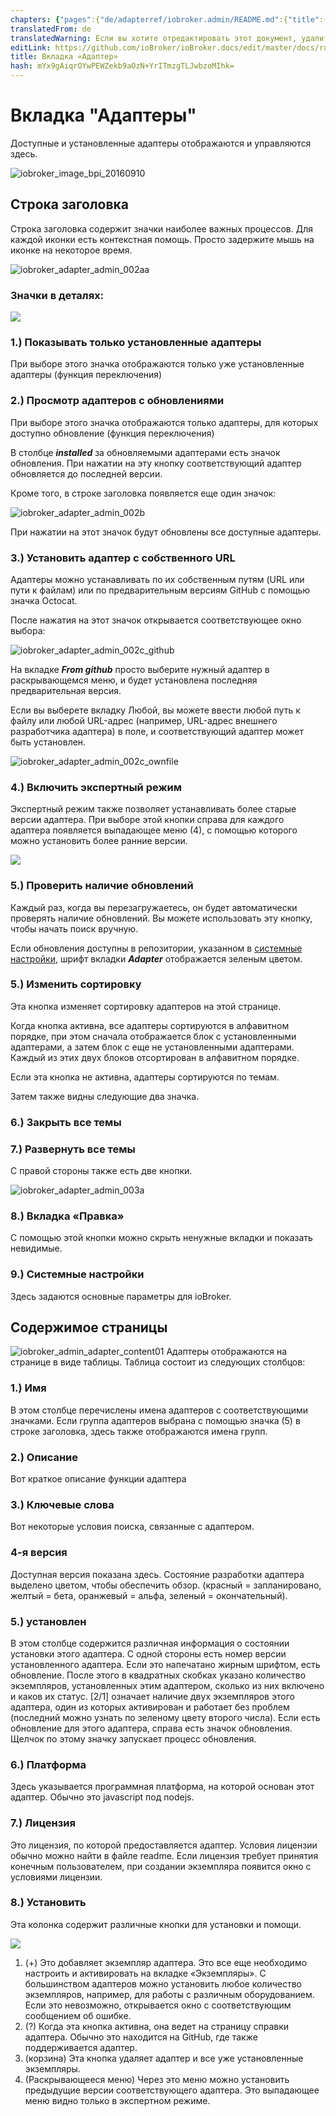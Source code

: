 ```yaml
---
chapters: {"pages":{"de/adapterref/iobroker.admin/README.md":{"title":{"de":"no title"},"content":"de/adapterref/iobroker.admin/README.md"},"de/adapterref/iobroker.admin/admin/tab-adapters.md":{"title":{"de":"Der Reiter Adapter"},"content":"de/adapterref/iobroker.admin/admin/tab-adapters.md"},"de/adapterref/iobroker.admin/admin/tab-instances.md":{"title":{"de":"Der Reiter Instanzen"},"content":"de/adapterref/iobroker.admin/admin/tab-instances.md"},"de/adapterref/iobroker.admin/admin/tab-objects.md":{"title":{"de":"Der Reiter Objekte"},"content":"de/adapterref/iobroker.admin/admin/tab-objects.md"},"de/adapterref/iobroker.admin/admin/tab-states.md":{"title":{"de":"Der Reiter Zustände"},"content":"de/adapterref/iobroker.admin/admin/tab-states.md"},"de/adapterref/iobroker.admin/admin/tab-groups.md":{"title":{"de":"Der Reiter Gruppen"},"content":"de/adapterref/iobroker.admin/admin/tab-groups.md"},"de/adapterref/iobroker.admin/admin/tab-users.md":{"title":{"de":"Der Reiter Benutzer"},"content":"de/adapterref/iobroker.admin/admin/tab-users.md"},"de/adapterref/iobroker.admin/admin/tab-events.md":{"title":{"de":"Der Reiter Ereignisse"},"content":"de/adapterref/iobroker.admin/admin/tab-events.md"},"de/adapterref/iobroker.admin/admin/tab-hosts.md":{"title":{"de":"Der Reiter Hosts"},"content":"de/adapterref/iobroker.admin/admin/tab-hosts.md"},"de/adapterref/iobroker.admin/admin/tab-enums.md":{"title":{"de":"Der Reiter Aufzählungen"},"content":"de/adapterref/iobroker.admin/admin/tab-enums.md"},"de/adapterref/iobroker.admin/admin/tab-log.md":{"title":{"de":"Der Reiter Log"},"content":"de/adapterref/iobroker.admin/admin/tab-log.md"},"de/adapterref/iobroker.admin/admin/tab-system.md":{"title":{"de":"Die Systemeinstellungen"},"content":"de/adapterref/iobroker.admin/admin/tab-system.md"}}}
translatedFrom: de
translatedWarning: Если вы хотите отредактировать этот документ, удалите поле «translatedFrom», в противном случае этот документ будет снова автоматически переведен
editLink: https://github.com/ioBroker/ioBroker.docs/edit/master/docs/ru/adapterref/iobroker.admin/tab-adapters.md
title: Вкладка «Адаптер»
hash: mYx9gAiqrOYwPEWZekb9aOzN+YrITmzgTLJwbzoMIhk=
---
```

# Вкладка "Адаптеры"
Доступные и установленные адаптеры отображаются и управляются здесь.

![iobroker_image_bpi_20160910](../../../de/adapterref/iobroker.admin/img/ioBroker_Image_BPi_20160910.jpg)

## Строка заголовка
Строка заголовка содержит значки наиболее важных процессов.
Для каждой иконки есть контекстная помощь. Просто задержите мышь на иконке на некоторое время.

![iobroker_adapter_admin_002aa](../../../de/adapterref/iobroker.admin/img/tab-adapters_002aa.jpg)

### **Значки в деталях:**
![](../../../de/adapterref/iobroker.admin/img/tab-adapters_icons01_20170108-e1483882554815.jpg)

### **1.) Показывать только установленные адаптеры**
При выборе этого значка отображаются только уже установленные адаптеры (функция переключения)

### **2.) Просмотр адаптеров с обновлениями**
При выборе этого значка отображаются только адаптеры, для которых доступно обновление (функция переключения)

В столбце **_installed_** за обновляемыми адаптерами есть значок обновления.
При нажатии на эту кнопку соответствующий адаптер обновляется до последней версии.

Кроме того, в строке заголовка появляется еще один значок:

![iobroker_adapter_admin_002b](../../../de/adapterref/iobroker.admin/img/tab-adapters_002b.jpg)

При нажатии на этот значок будут обновлены все доступные адаптеры.

### **3.) Установить адаптер с собственного URL**
Адаптеры можно устанавливать по их собственным путям (URL или пути к файлам) или по предварительным версиям GitHub с помощью значка Octocat.

После нажатия на этот значок открывается соответствующее окно выбора:

![iobroker_adapter_admin_002c_github](../../../de/adapterref/iobroker.admin/img/tab-adapters_002c_GitHub.jpg)

На вкладке **_From github_** просто выберите нужный адаптер в раскрывающемся меню, и будет установлена последняя предварительная версия.

Если вы выберете вкладку Любой, вы можете ввести любой путь к файлу или любой URL-адрес (например, URL-адрес внешнего разработчика адаптера) в поле, и соответствующий адаптер может быть установлен.

![iobroker_adapter_admin_002c_ownfile](../../../de/adapterref/iobroker.admin/img/tab-adapters_002c_ownFile.jpg)

### **4.) Включить экспертный режим**
Экспертный режим также позволяет устанавливать более старые версии адаптера.
При выборе этой кнопки справа для каждого адаптера появляется выпадающее меню (4), с помощью которого можно установить более ранние версии.

![](../../../de/adapterref/iobroker.admin/img/tab-adapters_icons02_20170108.jpg)

### **5.) Проверить наличие обновлений**
Каждый раз, когда вы перезагружаетесь, он будет автоматически проверять наличие обновлений. Вы можете использовать эту кнопку, чтобы начать поиск вручную.

Если обновления доступны в репозитории, указанном в [системные настройки](#Systemeinstellungen), шрифт вкладки **_Adapter_** отображается зеленым цветом.

### **5.) Изменить сортировку**
Эта кнопка изменяет сортировку адаптеров на этой странице.

Когда кнопка активна, все адаптеры сортируются в алфавитном порядке, при этом сначала отображается блок с установленными адаптерами, а затем блок с еще не установленными адаптерами. Каждый из этих двух блоков отсортирован в алфавитном порядке.

Если эта кнопка не активна, адаптеры сортируются по темам.

Затем также видны следующие два значка.

### **6.) Закрыть все темы**
### **7.) Развернуть все темы**
С правой стороны также есть две кнопки.

![iobroker_adapter_admin_003a](../../../de/adapterref/iobroker.admin/img/tab-adapters_003a.jpg)

### **8.) Вкладка «Правка»**
С помощью этой кнопки можно скрыть ненужные вкладки и показать невидимые.

### **<a id="Systemeinstellungen"></a> 9.) Системные настройки**
Здесь задаются основные параметры для ioBroker.

## Содержимое страницы
![iobroker_admin_adapter_content01](../../../de/adapterref/iobroker.admin/img/tab-adapters_Inhalt01.jpg) Адаптеры отображаются на странице в виде таблицы. Таблица состоит из следующих столбцов:

### **1.) Имя**
В этом столбце перечислены имена адаптеров с соответствующими значками.
Если группа адаптеров выбрана с помощью значка (5) в строке заголовка, здесь также отображаются имена групп.

### **2.) Описание**
Вот краткое описание функции адаптера

### **3.) Ключевые слова**
Вот некоторые условия поиска, связанные с адаптером.

### **4-я версия**
Доступная версия показана здесь. Состояние разработки адаптера выделено цветом, чтобы обеспечить обзор. (красный = запланировано, желтый = бета, оранжевый = альфа, зеленый = окончательный).

### **5.) установлен**
В этом столбце содержится различная информация о состоянии установки этого адаптера.
С одной стороны есть номер версии установленного адаптера. Если это напечатано жирным шрифтом, есть обновление. После этого в квадратных скобках указано количество экземпляров, установленных этим адаптером, сколько из них включено и каков их статус. [2/1] означает наличие двух экземпляров этого адаптера, один из которых активирован и работает без проблем (последний можно узнать по зеленому цвету второго числа). Если есть обновление для этого адаптера, справа есть значок обновления. Щелчок по этому значку запускает процесс обновления.

### **6.) Платформа**
Здесь указывается программная платформа, на которой основан этот адаптер. Обычно это javascript под nodejs.

### **7.) Лицензия**
Это лицензия, по которой предоставляется адаптер. Условия лицензии обычно можно найти в файле readme. Если лицензия требует принятия конечным пользователем, при создании экземпляра появится окно с условиями лицензии.

### **8.) Установить**
Эта колонка содержит различные кнопки для установки и помощи.

![](../../../de/adapterref/iobroker.admin/img/tab-adapters_icons02_20170108.jpg)

1. (+) Это добавляет экземпляр адаптера. Это все еще необходимо настроить и активировать на вкладке «Экземпляры». С большинством адаптеров можно установить любое количество экземпляров, например, для работы с различным оборудованием. Если это невозможно, открывается окно с соответствующим сообщением об ошибке.
2. (?) Когда эта кнопка активна, она ведет на страницу справки адаптера. Обычно это находится на GitHub, где также поддерживается адаптер.
3. (корзина) Эта кнопка удаляет адаптер и все уже установленные экземпляры.
4. (Раскрывающееся меню) Через это меню можно установить предыдущие версии соответствующего адаптера. Это выпадающее меню видно только в экспертном режиме.
